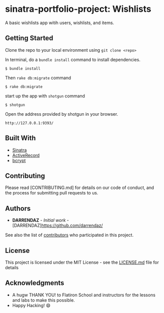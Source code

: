 # sinatra-portfolio-project: Wishlists

A basic wishlists app witih users, wishlists, and items.

## Getting Started

Clone the repo to your local environment using `git clone <repo>`

In terminal, do a `bundle install` command to install dependencies.

```
$ bundle install
```

Then `rake db:migrate` command

```
$ rake db:migrate
```

start up the app with `shotgun` command

```
$ shotgun
```

Open the address provided by shotgun in your browser.

```
http://127.0.0.1:9393/
```

## Built With

- [Sinatra](http://sinatrarb.com/)
- [ActiveRecord](https://guides.rubyonrails.org/active_record_basics.html)
- [bcrypt](https://rubygems.org/gems/bcrypt/versions/3.1.12)

## Contributing

Please read [CONTRIBUTING.md] for details on our code of conduct, and the process for submitting pull requests to us.

## Authors

- **DARRENDAZ** - _Initial work_ - [DARRENDAZ]https://github.com/darrendaz/

See also the list of [contributors](https://github.com/your/project/contributors) who participated in this project.

## License

This project is licensed under the MIT License - see the [LICENSE.md](LICENSE.md) file for details

## Acknowledgments

- A hugw THANK YOU! to Flatiron School and instructors for the lessons and labs to make this possible.
- Happy Hacking! 😄
